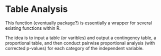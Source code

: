 Table Analysis
=============

This function (eventually package?) is essentially a wrapper for several existing functions within R.  

The idea is to input a table (or varibles) and output a contingency table, a proportional table, and then conduct pairwise proportional analysis (with corrected p-values) for each category of the independent variable.
